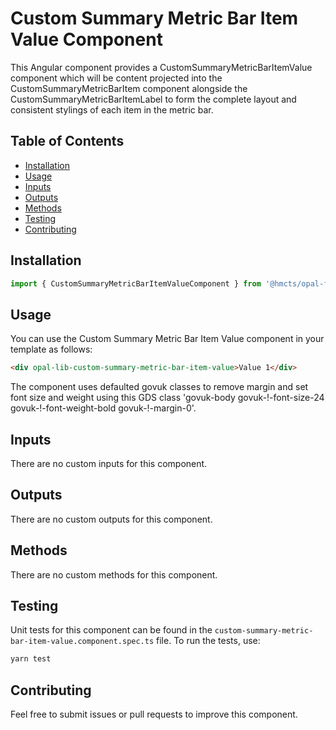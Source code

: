 # Custom Summary Metric Bar Item Value Component

This Angular component provides a CustomSummaryMetricBarItemValue component which will be content projected into the CustomSummaryMetricBarItem component alongside the CustomSummaryMetricBarItemLabel to form the complete layout and consistent stylings of each item in the metric bar.

## Table of Contents

- [Installation](#installation)
- [Usage](#usage)
- [Inputs](#inputs)
- [Outputs](#outputs)
- [Methods](#methods)
- [Testing](#testing)
- [Contributing](#contributing)

## Installation

```typescript
import { CustomSummaryMetricBarItemValueComponent } from '@hmcts/opal-frontend-common/components/custom/custom-summary-metric-bar/custom-summary-metric-bar-item/custom-summary-metric-bar-item-value';
```

## Usage

You can use the Custom Summary Metric Bar Item Value component in your template as follows:

```html
<div opal-lib-custom-summary-metric-bar-item-value>Value 1</div>
```

The component uses defaulted govuk classes to remove margin and set font size and weight using this GDS class 'govuk-body govuk-!-font-size-24 govuk-!-font-weight-bold govuk-!-margin-0'.

## Inputs

There are no custom inputs for this component.

## Outputs

There are no custom outputs for this component.

## Methods

There are no custom methods for this component.

## Testing

Unit tests for this component can be found in the `custom-summary-metric-bar-item-value.component.spec.ts` file. To run the tests, use:

```bash
yarn test
```

## Contributing

Feel free to submit issues or pull requests to improve this component.
